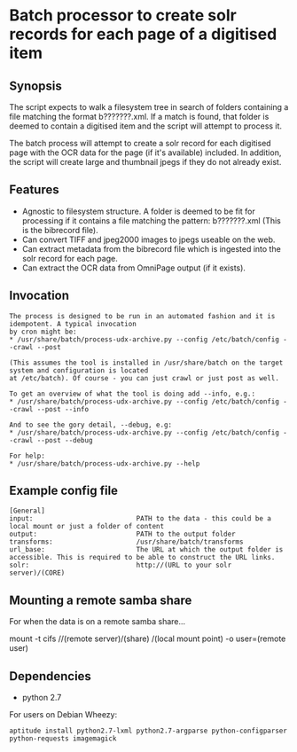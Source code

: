 # Batch processor to create solr records for each page of a digitised item

## Synopsis

The script expects to walk a filesystem tree in search of folders containing a file matching
the format b???????.xml. If a match is found, that folder is deemed to contain a digitised
item and the script will attempt to process it.

The batch process will attempt to create a solr record for each digitised page with the OCR
data for the page (if it's available) included. In addition, the script will create large and
thumbnail jpegs if they do not already exist.

## Features
* Agnostic to filesystem structure. A folder is deemed to be fit for processing if it contains
  a file matching the pattern: b???????.xml (This is the bibrecord file).
* Can convert TIFF and jpeg2000 images to jpegs useable on the web.
* Can extract metadata from the bibrecord file which is ingested into the solr record for each page.
* Can extract the OCR data from OmniPage output (if it exists).

## Invocation

```
The process is designed to be run in an automated fashion and it is idempotent. A typical invocation
by cron might be:
* /usr/share/batch/process-udx-archive.py --config /etc/batch/config --crawl --post

(This assumes the tool is installed in /usr/share/batch on the target system and configuration is located
at /etc/batch). Of course - you can just crawl or just post as well.

To get an overview of what the tool is doing add --info, e.g.:
* /usr/share/batch/process-udx-archive.py --config /etc/batch/config --crawl --post --info

And to see the gory detail, --debug, e.g:
* /usr/share/batch/process-udx-archive.py --config /etc/batch/config --crawl --post --debug

For help:
* /usr/share/batch/process-udx-archive.py --help
```

## Example config file

    [General]
    input:                          PATH to the data - this could be a local mount or just a folder of content
    output:                         PATH to the output folder
    transforms:                     /usr/share/batch/transforms
    url_base:                       The URL at which the output folder is accessible. This is required to be able to construct the URL links.
    solr:                           http://(URL to your solr server)/(CORE)


## Mounting a remote samba share

For when the data is on a remote samba share...

mount -t cifs //(remote server)/(share) /(local mount point) -o user=(remote user)


## Dependencies

- python 2.7

For users on Debian Wheezy:
```
aptitude install python2.7-lxml python2.7-argparse python-configparser python-requests imagemagick
```